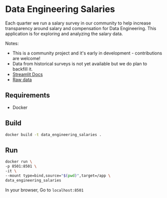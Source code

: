 # Data Engineering Salaries

Each quarter we run a salary survey in our community to help increase transparency around salary and compensation for Data Engineering. This application is for exploring and analyzing the salary data.

Notes:

- This is a community project and it's early in development - contributions are welcome!
- Data from historical surveys is not yet available but we do plan to backfill it.
- [Streamlit Docs](https://docs.streamlit.io/)
- [Raw data](https://docs.google.com/spreadsheets/d/1GuEPkwjdICgJ31Ji3iUoarirZNDbPxQj_kf7fd4h4Ro/edit#gid=0)

## Requirements

- Docker

## Build

```bash
docker build -t data_engineering_salaries .
```

## Run

```bash
docker run \
-p 8501:8501 \
-it \
--mount type=bind,source="$(pwd)",target=/app \
data_engineering_salaries
```

In your browser, Go to `localhost:8501`
